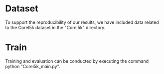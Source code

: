 # Dataset
To support the reproducibility of our results, we have included data related to the Corel5k dataset in the "Corel5k" directory.
# Train
Training and evaluation can be conducted by executing the command python "Corel5k_main.py".
